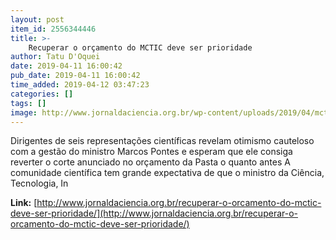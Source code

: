 ```yaml
---
layout: post
item_id: 2556344446
title: >-
    Recuperar o orçamento do MCTIC deve ser prioridade
author: Tatu D'Oquei
date: 2019-04-11 16:00:42
pub_date: 2019-04-11 16:00:42
time_added: 2019-04-12 03:47:23
categories: []
tags: []
image: http://www.jornaldaciencia.org.br/wp-content/uploads/2019/04/mcti-esplanada.jpg
---
```


Dirigentes de seis representações científicas revelam otimismo cauteloso com a gestão do ministro Marcos Pontes e esperam que ele consiga reverter o corte anunciado no orçamento da Pasta o quanto antes A comunidade científica tem grande expectativa de que o ministro da Ciência, Tecnologia, In

**Link:** [http://www.jornaldaciencia.org.br/recuperar-o-orcamento-do-mctic-deve-ser-prioridade/](http://www.jornaldaciencia.org.br/recuperar-o-orcamento-do-mctic-deve-ser-prioridade/)

